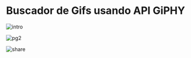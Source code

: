 # Buscador de Gifs usando API GiPHY


![intro](https://user-images.githubusercontent.com/39272194/52084711-d2451200-2589-11e9-8b4b-30b9f366f251.gif)


![pg2](https://user-images.githubusercontent.com/39272194/52085071-a8d8b600-258a-11e9-9681-1b78b144e339.gif)

![share](https://user-images.githubusercontent.com/39272194/52085282-3a482800-258b-11e9-82e6-6f3c2342eea8.gif)

